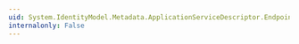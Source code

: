 ```yaml
---
uid: System.IdentityModel.Metadata.ApplicationServiceDescriptor.Endpoints
internalonly: False
---
```


